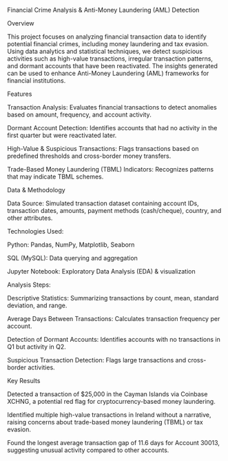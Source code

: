Financial Crime Analysis & Anti-Money Laundering (AML) Detection

Overview

This project focuses on analyzing financial transaction data to identify potential financial crimes, including money laundering and tax evasion. Using data analytics and statistical techniques, we detect suspicious activities such as high-value transactions, irregular transaction patterns, and dormant accounts that have been reactivated. The insights generated can be used to enhance Anti-Money Laundering (AML) frameworks for financial institutions.

Features

Transaction Analysis: Evaluates financial transactions to detect anomalies based on amount, frequency, and account activity.

Dormant Account Detection: Identifies accounts that had no activity in the first quarter but were reactivated later.

High-Value & Suspicious Transactions: Flags transactions based on predefined thresholds and cross-border money transfers.

Trade-Based Money Laundering (TBML) Indicators: Recognizes patterns that may indicate TBML schemes.

Data & Methodology

Data Source: Simulated transaction dataset containing account IDs, transaction dates, amounts, payment methods (cash/cheque), country, and other attributes.

Technologies Used:

Python: Pandas, NumPy, Matplotlib, Seaborn

SQL (MySQL): Data querying and aggregation

Jupyter Notebook: Exploratory Data Analysis (EDA) & visualization

Analysis Steps:

Descriptive Statistics: Summarizing transactions by count, mean, standard deviation, and range.

Average Days Between Transactions: Calculates transaction frequency per account.

Detection of Dormant Accounts: Identifies accounts with no transactions in Q1 but activity in Q2.

Suspicious Transaction Detection: Flags large transactions and cross-border activities.

Key Results

Detected a transaction of $25,000 in the Cayman Islands via Coinbase XCHNG, a potential red flag for cryptocurrency-based money laundering.

Identified multiple high-value transactions in Ireland without a narrative, raising concerns about trade-based money laundering (TBML) or tax evasion.

Found the longest average transaction gap of 11.6 days for Account 30013, suggesting unusual activity compared to other accounts.
